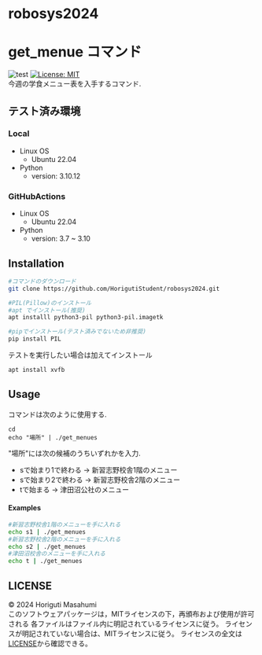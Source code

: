 # robosys2024

# get_menue コマンド
![test](https://github.com/HorigutiStudent/robosys2024/actions/workflows/test.yml/badge.svg)
[![License: MIT](https://img.shields.io/badge/License-MIT-yellow.svg)](https://opensource.org/licenses/MIT) \
 今週の学食メニュー表を入手するコマンド.
## テスト済み環境
### Local
- Linux OS
    - Ubuntu 22.04
- Python
    - version:  3.10.12    
### GitHubActions
- Linux OS
    - Ubuntu 22.04
- Python 
    - version: 3.7 ~ 3.10
## Installation
```sh
#コマンドのダウンロード
git clone https://github.com/HorigutiStudent/robosys2024.git

#PIL(Pillow)のインストール
#apt でインストール(推奨)
apt installl python3-pil python3-pil.imagetk

#pipでインストール(テスト済みでないため非推奨)
pip install PIL
```
テストを実行したい場合は加えてインストール
```sh
apt install xvfb
```

## Usage
コマンドは次のように使用する.
```
cd 
echo "場所" | ./get_menues
```
"場所"には次の候補のうちいずれかを入力.
- sで始まり1で終わる -> 新習志野校舎1階のメニュー
- sで始まり2で終わる -> 新習志野校舎2階のメニュー
- tで始まる         -> 津田沼公社のメニュー
#### Examples
```sh
#新習志野校舎1階のメニューを手に入れる
echo s1 | ./get_menues
#新習志野校舎2階のメニューを手に入れる
echo s2 | ./get_menues
#津田沼校舎のメニューを手に入れる
echo t | ./get_menues
```
  
## LICENSE
© 2024 Horiguti Masahumi \
このソフトウェアパッケージは，MITライセンスの下，再頒布および使用が許可される
各ファイルはファイル内に明記されているライセンスに従う。 ライセンスが明記されていない場合は、MITライセンスに従う。 ライセンスの全文は[LICENSE](https://github.com/HorigutiStudent/robosys2024?tab=MIT-1-ov-file)から確認できる。
